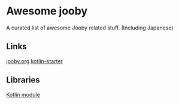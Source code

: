 # Awesome jooby
A curated list of awesome Jooby related stuff. (Including Japanese)


## Links

[jooby.org](http://jooby.org/)
[kotlin-starter](https://github.com/jooby-project/kotlin-starter)


## Libraries

[Kotlin module](http://jooby.org/doc/lang-kotlin/)
